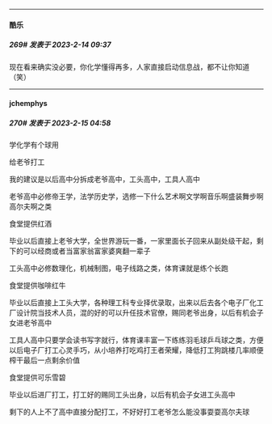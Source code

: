 
*****

####  酷乐  
##### 269#       发表于 2023-2-14 09:37

现在看来确实没必要，你化学懂得再多，人家直接启动信息战，都不让你知道（笑）


*****

####  jchemphys  
##### 270#       发表于 2023-2-15 04:58

学化学有个球用

给老爷打工

我的建议是以后高中分拆成老爷高中，工头高中，工具人高中

老爷高中必修帝王学，法学历史学，选修一下什么艺术啊文学啊音乐啊盛装舞步啊高尔夫啊之类

食堂提供红酒

毕业以后直接上老爷大学，全世界游玩一番，一家里面长子回来从副处级干起，剩下的可以经商或者当富家翁富家婆爽翻一辈子

工头高中必修数理化，机械制图，电子线路之类，体育课就是练个长跑

食堂提供咖啡红牛

毕业以后直接上工头大学，各种理工科专业择优录取，出来以后去各个电子厂化工厂设计院当技术人员，混的好的可以升任技术官僚，赐同老爷出身，以后有机会子女进老爷高中

工具人高中只要学会读书写字就行，体育课丰富一下练练羽毛球乒乓球之类，方便以后电子厂打工心灵手巧，从小培养打吃鸡打王者荣耀，降低打工狗跳楼几率顺便榨干最后一点剩余价值

食堂提供可乐雪碧

毕业以后进厂打工，打工好的赐同工头出身，以后有机会子女进工头高中

剩下的人上不了高中直接分配打工，不好好打工老爷怎么能没事耍耍高尔夫球


